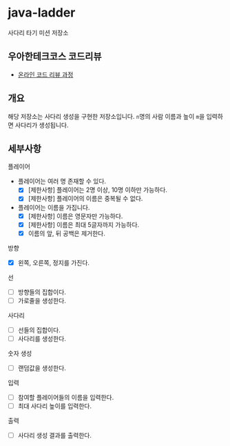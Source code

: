# java-ladder

사다리 타기 미션 저장소

## 우아한테크코스 코드리뷰

- [온라인 코드 리뷰 과정](https://github.com/woowacourse/woowacourse-docs/blob/master/maincourse/README.md)

## 개요

해당 저장소는 사다리 생성을 구현한 저장소입니다. `n`명의 사람 이름과 높이 `m`을 입력하면 사다리가 생성됩니다.

## 세부사항

플레이어

- 플레이어는 여러 명 존재할 수 있다.
    - [x] [제한사항] 플레이어는 2명 이상, 10명 이하만 가능하다.
    - [x] [제한사항] 플레이어의 이름은 중복될 수 없다.
- 플레이어는 이름을 가집니다.
    - [x] [제한사항] 이름은 영문자만 가능하다.
    - [x] [제한사항] 이름은 최대 5글자까지 가능하다.
    - [x] 이름의 앞, 뒤 공백은 제거한다.

방향

- [x] 왼쪽, 오른쪽, 정지를 가진다.

선

- [ ] 방향들의 집합이다.
- [ ] 가로줄을 생성한다.

사다리

- [ ] 선들의 집합이다.
- [ ] 사다리를 생성한다.

숫자 생성

- [ ] 랜덤값을 생성한다.

입력

- [ ] 참여할 플레이어들의 이름을 입력한다.
- [ ] 최대 사다리 높이를 입력한다.

출력

- [ ] 사다리 생성 결과를 출력한다.
